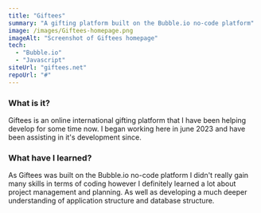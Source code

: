 ```yaml
---
title: "Giftees"
summary: "A gifting platform built on the Bubble.io no-code platform"
image: /images/Giftees-homepage.png
imageAlt: "Screenshot of Giftees homepage"
tech:
  - "Bubble.io"
  - "Javascript"
siteUrl: "giftees.net"
repoUrl: "#"
---
```


### What is it? 

Giftees is an online international gifting platform that I have been helping develop for some time now. I began working here in june 2023 and have been assisting in it's development since.

### What have I learned? 

As Giftees was built on the Bubble.io no-code platform I didn't really gain many skills in terms of coding however I definitely learned a lot about project management and planning. As well as developing a much deeper understanding of application structure and database structure.
